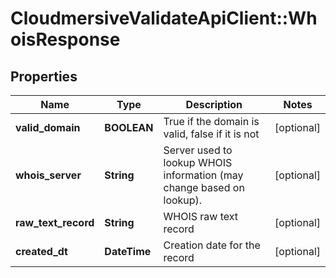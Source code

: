 # CloudmersiveValidateApiClient::WhoisResponse

## Properties
Name | Type | Description | Notes
------------ | ------------- | ------------- | -------------
**valid_domain** | **BOOLEAN** | True if the domain is valid, false if it is not | [optional] 
**whois_server** | **String** | Server used to lookup WHOIS information (may change based on lookup). | [optional] 
**raw_text_record** | **String** | WHOIS raw text record | [optional] 
**created_dt** | **DateTime** | Creation date for the record | [optional] 


